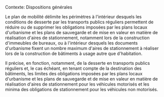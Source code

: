 Contexte: Dispositions générales

Le plan de mobilité délimite les périmètres à l'intérieur desquels les conditions de desserte par les transports publics réguliers permettent de réduire ou de supprimer les obligations imposées par les plans locaux d'urbanisme et les plans de sauvegarde et de mise en valeur en matière de réalisation d'aires de stationnement, notamment lors de la construction d'immeubles de bureaux, ou à l'intérieur desquels les documents d'urbanisme fixent un nombre maximum d'aires de stationnement à réaliser lors de la construction de bâtiments à usage autre que d'habitation.

Il précise, en fonction, notamment, de la desserte en transports publics réguliers et, le cas échéant, en tenant compte de la destination des bâtiments, les limites des obligations imposées par les plans locaux d'urbanisme et les plans de sauvegarde et de mise en valeur en matière de réalisation d'aires de stationnement pour les véhicules motorisés et les minima des obligations de stationnement pour les véhicules non motorisés.